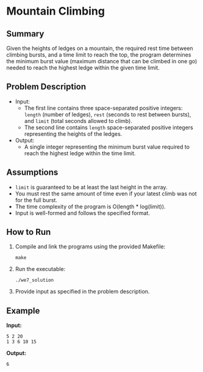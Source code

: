 # Mountain Climbing

## Summary

Given the heights of ledges on a mountain, the required rest time between climbing bursts, and a time limit to reach the top, the program determines the minimum burst value (maximum distance that can be climbed in one go) needed to reach the highest ledge within the given time limit.

## Problem Description

- Input:
  - The first line contains three space-separated positive integers: `length` (number of ledges), `rest` (seconds to rest between bursts), and `limit` (total seconds allowed to climb).
  - The second line contains `length` space-separated positive integers representing the heights of the ledges.
- Output:
  - A single integer representing the minimum burst value required to reach the highest ledge within the time limit.

## Assumptions

- `limit` is guaranteed to be at least the last height in the array.
- You must rest the same amount of time even if your latest climb was not for the full burst.
- The time complexity of the program is O(length * log(limit)).
- Input is well-formed and follows the specified format.

## How to Run

1. Compile and link the programs using the provided Makefile:
   ```
   make
   ```

2. Run the executable:
   ```
   ./we7_solution
   ```

3. Provide input as specified in the problem description.

## Example

**Input:**
```
5 2 20
1 3 6 10 15
```

**Output:**
```
6
```